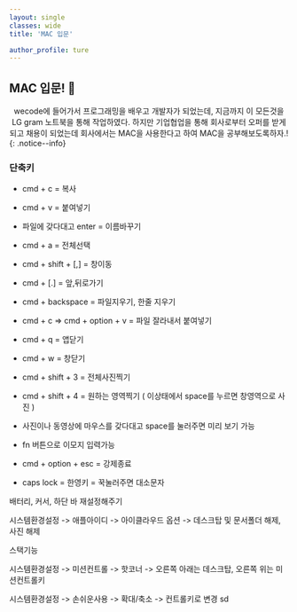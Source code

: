 ```yaml
---
layout: single
classes: wide
title: 'MAC 입문'

author_profile: ture
---
```


## MAC 입문! 💯

<center>wecode에 들어가서 프로그래밍을 배우고 개발자가 되었는데, 지금까지 이 모든것을 LG gram 노트북을 통해 작업하였다. 하지만 기업협업을 통해 회사로부터 오퍼를 받게되고 채용이 되었는데 회사에서는 MAC을 사용한다고 하여 MAC을 공부해보도록하자.!</center>
{: .notice--info}

### 단축키

- cmd + c = 복사

- cmd + v = 붙여넣기

- 파일에 갖다대고 enter = 이름바꾸기

- cmd + a = 전체선택

- cmd + shift + [,] = 창이동

- cmd + [.] = 앞,뒤로가기

- cmd + backspace = 파일지우기, 한줄 지우기

- cmd + c => cmd + option + v = 파일 잘라내서 붙여넣기

- cmd + q = 앱닫기

- cmd + w = 창닫기

- cmd + shift + 3 = 전체사진찍기

- cmd + shift + 4 = 원하는 영역찍기 ( 이상태에서 space를 누르면 창영역으로 사진 )

- 사진이나 동영상에 마우스를 갖다대고 space를 눌러주면 미리 보기 가능

- fn 버튼으로 이모지 입력가능

- cmd + option + esc = 강제종료

- caps lock = 한영키 = 꾹눌러주면 대소문자

배터리, 커서, 하단 바 재설정해주기

시스템환경설정 -> 애플아이디 -> 아이클라우드 옵션 -> 데스크탑 및 문서폴더 해제, 사진 해제

스택기능

시스템환경설정 -> 미션컨트롤 -> 핫코너 -> 오른쪽 아래는 데스크탑, 오른쪽 위는 미션컨트롤키

시스템환경설정 -> 손쉬운사용 -> 확대/축소 -> 컨트롤키로 변경
sd